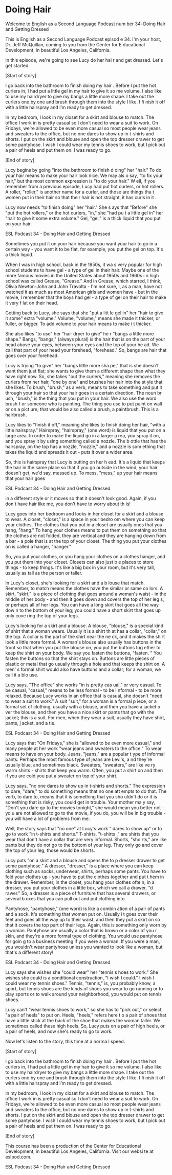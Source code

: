 # Doing Hair

Welcome to English as a Second Language Podcast num ber 34: Doing Hair and Getting Dressed

This is English as a Second Language Podcast episod e 34. I'm your host, Dr. Jeff McQuillan, coming to you from the Center for E ducational Development, in beautiful Los Angeles, California.

In this episode, we're going to see Lucy do her hai r and get dressed. Let's get started.

[Start of story]

I go back into the bathroom to finish doing my hair .  Before I put the hot curlers in, I had put a little gel in my hair to give it so me volume.  I also like to use my hairdryer to give my bangs a little more shape.  I take out the curlers one by one and brush through them into the style I like.  I fi nish it off with a little hairspray and I’m ready to get dressed.

In my bedroom, I look in my closet for a skirt and blouse to match.  The office I work in is pretty casual so I don’t need to wear a suit to work.  On Fridays, we’re allowed to be even more casual so most people wear jeans and sweaters to the office, but no one dares to show up in t-shirts and  shorts.  I put on the skirt and blouse and open the top dresser drawer to get some pantyhose.  I wish I could wear my tennis shoes to work, but I pick out a pair  of heels and put them on.  I was ready to go.

[End of story]

Lucy begins by going "into the bathroom to finish d oing" her "hair."  To do your hair means to make your hair look nice.  We may als o say, "to fix your hair," but the most common expression is "to do your hair."  W ell, if you remember from a previous episode, Lucy had put hot curlers, or hot rollers.  A roller, "roller," is another name for a curler, and those are things tha t women put in their hair so that their hair is not straight, it has curls in it .

Lucy now needs "to finish doing" her "hair."  She s ays that "Before" she "put the hot rollers," or the hot curlers, "in," she "had pu t a little gel in" her "hair to give it some extra volume."  Gel, "gel," is a thick liquid that you put on your hair.

ESL Podcast 34 -  Doing Hair and Getting Dressed

Sometimes you put it on your hair because you want your hair to go in a certain way - you want it to be flat, for example, you put the gel on top.  It's a thick liquid.

When I was in high school, back in the 1950s, it wa s very popular for high school students to have gel - a type of gel in their hair.   Maybe one of the more famous movies in the United States about 1950s and 1960s i n high school was called Grease, "Grease."  And in Grease, which starred, I think, Olivia Newton-John and John Travolta - I'm not sure, I, as a man, have not  watched it as much as most American girls and women have - but in the movie, I  remember that the boys had gel - a type of gel on their hair to make it very f lat on their head.

Getting back to Lucy, she says that she "put a litt le gel in" her "hair to give it some" extra "volume."  Volume, "volume," means she made it thicker, or fuller, or bigger.  To add volume to your hair means to make i t thicker.

She also likes "to use" her "hair dryer to give" he r "bangs a little more shape." Bangs, "bangs," (always plural) is the hair that is  on the part of your head above your eyes, between your eyes and the top of your he ad.  We call that part of your head your forehead, "forehead."  So, bangs are hair  that goes over your forehead.

Lucy is trying "to give" her "bangs little more sha pe," that is she doesn't want them just flat; she wants to give them a different shape than what they have right now.  So, she takes "out the curlers," meaning she removes the curlers from her hair, "one by one" and brushes her hair into the st yle that she likes.  To brush, "brush," as a verb, means to take something and put  it through your hair so that your hair goes in a certain direction.  The noun br ush, "brush," is the thing that you put in your hair.  We also use the word brush f or someone who is painting. The thing you use to put paint on wall or on a pict ure; that would be also called a brush, a paintbrush.  This is a hairbrush.

Lucy likes to "finish it off," meaning she likes to  finish doing her hair, "with a little hairspray."  Hairspray, "hairspray," (one word) is liquid that you put on a large area.  In order to make the liquid go in a larger a rea, you spray it on, and you spray it by using something called a nozzle.  The b ottle that has the hairspray, on the top has a nozzle, "nozzle," and a nozzle is som ething that takes the liquid and spreads it out - puts it over a wider area.

So, this is hairspray that Lucy is putting on her h ead.  It's a liquid that keeps the hair in the same place so that if you go outside in  the wind, your hair doesn't get, we'd say, messed up.  To mess, "mess," up your hair  means that your hair goes

ESL Podcast 34 -  Doing Hair and Getting Dressed

in a different style or it moves so that it doesn't  look good.  Again, if you don't have hair like me, you don't have to worry about th is!

Lucy goes into her bedroom and looks in her closet for a skirt and a blouse to wear.  A closet, "closet," is a space in your bedro om where you can keep your clothes.  The clothes that you put in a closet are usually ones that you hang, "hang."  To hang your clothes means to put them on something so that the clothes are not folded, they are vertical and they are hanging down from a bar - a pole that is at the top of your closet.  The thing you put your clothes on is called a hanger, "hanger."

So, you put your clothes, or you hang your clothes on a clothes hanger, and you put them into your closet.  Closets can also just b e places to store things - to keep things.  It's like a big box in your room, but  it's very tall, usually as tall as the person or taller.

In Lucy's closet, she's looking for a skirt and a b louse that match.  Remember, to match means the clothes have the similar or same co lors.  A skirt, "skirt," is a piece of clothing that goes around a woman's waist - in the middle of her body - and then it goes down and covers the top of her leg s, or perhaps all of her legs. You can have a long skirt that goes all the way dow n to the bottom of your leg; you could have a short skirt that goes up only cove ring the top of your legs.

Lucy's looking for a skirt and a blouse.  A blouse,  "blouse," is a special kind of shirt that a woman wears.  Usually it is a shirt th at has a collar, "collar," on the top.  A collar is the part of the shirt near the ne ck, and it makes the shirt look a little more formal.  A woman's blouse also usually has buttons in the front so that when you put the blouse on, you put the buttons tog ether to keep the shirt on your body.  We say you fasten the buttons, "fasten. "  You fasten the buttons so that the shirt stays on.  Buttons are little pieces  of plastic or metal that go usually through a hole and that keeps the shirt on.  A men' s formal shirt would also have buttons and a collar; for a woman, we call it a blo use.

Lucy says, "The office" she works "in is pretty cas ual," or very casual.  To be casual, "casual," means to be less formal - to be i nformal - to be more relaxed. Because Lucy works in an office that is casual, she  doesn't "need to wear a suit to work."  A suit "suit," for a woman is a formal p iece, or a formal set of clothing, usually with a blouse, and then you have a jacket o ver the blouse, and then you have a nice skirt or pants that go with the jacket;  this is a suit.  For men, when they wear a suit, usually they have shirt, pants, j acket, and a tie.

ESL Podcast 34 -  Doing Hair and Getting Dressed

Lucy says that "On Fridays," she is "allowed to be even more casual," and many people at her work "wear jeans and sweaters to the office."  To wear means to have on your body.  Jeans, "jeans," are a popular t ype of informal pants. Perhaps the most famous type of jeans are Levi's, a nd they're usually blue, and sometimes black.  Sweaters, "sweaters," are like ve ry warm shirts - shirts that keep you warm.  Often, you put a shirt on and then if you are cold you put a sweater on top of your shirt.

Lucy says, "no one dares to show up in t-shirts and  shorts."  The expression to dare, "dare," to do something means that no one att empts to do that.  The verb, to dare to, means that it is something that you sho uldn't do or it is something that is risky, you could get in trouble.  Your mother ma y say, "Don't you dare go to the movies tonight," she would mean you better not - yo u are not allowed to go to the movie, if you do, you will be in big trouble - you will have a lot of problems from me.

Well, the story says that "no one" at Lucy's work " dares to show up" or to go to work "in t-shirts and shorts."  T-shirts, "t-shirts ," are shirts that you wear that don't have a collar that are very informal.  Shorts, "sho rts," are like pants but they do not go to the bottom of your leg.  They only go and  cover the top of your leg, those would be shorts.

Lucy puts "on a skirt and a blouse and opens the to p dresser drawer to get some pantyhose."  A dresser, "dresser," is a place where  you can keep clothing such as socks, underwear, shirts, perhaps some pants.  You have to fold your clothes up - you have to put the clothes together and put t hem in the drawer. Remember, in the closet, you hang your clothes ofte n; in a dresser, you put your clothes in a little box, which we call a drawer, "d rawer."  So, a dresser is a piece of furniture that has several drawers, or several b oxes that you can pull out and put clothing into.

Pantyhose, "pantyhose," (one word) is like a combin ation of a pair of pants and a sock.  It's something that women put on.  Usually i t goes over their feet and goes all the way up to their waist, and then they put a skirt on so that it covers the top part of their legs.  Again, this is something only worn by a woman.  Pantyhose are usually a color that is brown or a color of you r skin, and they're a more formal type of clothing.  You would use pantyhose for goin g to a business meeting if you were a woman.  If you were a man, you wouldn't wear  pantyhose unless you wanted to look like a woman, but that's a different  story!

ESL Podcast 34 -  Doing Hair and Getting Dressed

Lucy says she wishes she "could wear" her "tennis s hoes to work."  She wishes she could is a conditional construction, "I wish I could."  I wish I could wear my tennis shoes."  Tennis, "tennis," is, you probably know, a sport, but tennis shoes are the kinds of shoes you wear to go running or to  play sports or to walk around your neighborhood, you would put on tennis shoes.

Lucy can't "wear tennis shoes to work," so she has to "pick out," or select, "a pair of heels" to put on.  Heels, "heels," refers here t o a pair of shoes that have a little stick at the back of the shoe that makes the woman taller.  We sometimes called these high heels.  So, Lucy puts on a pair of high heels, or a pair of heels, and now she's ready to go to work.

Now let's listen to the story, this time at a norma l speed.

[Start of story]

I go back into the bathroom to finish doing my hair .  Before I put the hot curlers in, I had put a little gel in my hair to give it so me volume.  I also like to use my hairdryer to give my bangs a little more shape.  I take out the curlers one by one and brush through them into the style I like.  I fi nish it off with a little hairspray and I’m ready to get dressed.

In my bedroom, I look in my closet for a skirt and blouse to match.  The office I work in is pretty casual so I don’t need to wear a suit to work.  On Fridays, we’re allowed to be even more casual so most people wear jeans and sweaters to the office, but no one dares to show up in t-shirts and  shorts.  I put on the skirt and blouse and open the top dresser drawer to get some pantyhose.  I wish I could wear my tennis shoes to work, but I pick out a pair  of heels and put them on.  I was ready to go.

[End of story]



This course has been a production of the Center for  Educational Development, in beautiful Los Angeles, California.  Visit our websi te at eslpod.com.



ESL Podcast 34 -  Doing Hair and Getting Dressed

